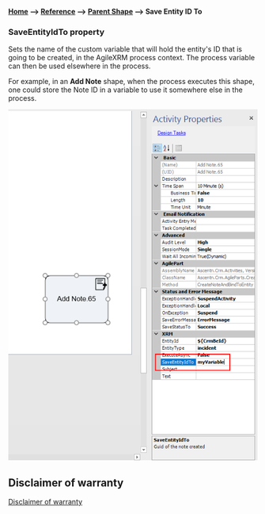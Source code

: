 __[Home](/) --> [Reference](/ref) -->  [Parent Shape](javascript:history.back()) --> Save Entity ID To__

### SaveEntityIdTo property 

Sets the name of the custom variable that will hold the entity's ID that is going to be created, 
in the AgileXRM process context. The process variable can then be used elsewhere in the process.

For example, in an **Add Note** shape, when the process executes this shape, 
one could store the Note ID in a variable to use it somewhere else in the process.

![SaveEntityIdTo](../media/SaveEntityIdTo.png)

## Disclaimer of warranty

[Disclaimer of warranty](../../guides/common/DisclaimerOfWarranty.md)